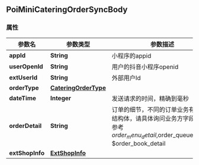 <a name="PoiMiniCateringOrderSyncBody"></a>
## PoiMiniCateringOrderSyncBody
### 属性
参数名 | 参数类型 | 参数描述 | 备注
------------ | ------------- | ------------- | -------------
**appId** | **String** | 小程序的appid |  required 
**userOpenId** | **String** | 用户的抖音小程序openid |  required 
**extUserId** | **String** | 外部用户Id |  optional
**orderType** | [**CateringOrderType**](#CateringOrderType) |  |  required 
**dateTime** | **Integer** | 发送请求的时间，精确到毫秒 |  required 
**orderDetail** | **String** | 订单的细节，不同的订单业务有不同的结构体，请具体询问业务方字段结构，参考 $order_menu_detail,$order_queue_detail, $order_book_detail |  required 
**extShopInfo** | [**ExtShopInfo**](#ExtShopInfo) |  |  required 




<markdown src="./CateringOrderType.md"/>


<markdown src="./ExtShopInfo.md"/>
